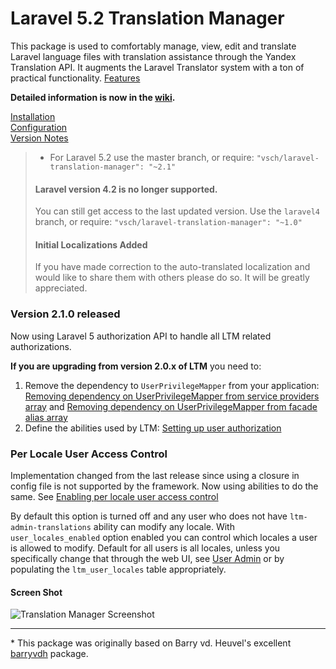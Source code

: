 
# Laravel 5.2 Translation Manager

This package is used to comfortably manage, view, edit and translate Laravel language files with
translation assistance through the Yandex Translation API. It augments the Laravel Translator
system with a ton of practical functionality. [Features]

**Detailed information is now in the [wiki].**

[Installation](../../wiki/Installation)  
[Configuration](../../wiki/Configuration)  
[Version Notes](versioninfo.md)  

> - For Laravel 5.2 use the master branch, or require: `"vsch/laravel-translation-manager":
>   "~2.1"`
>
> #### Laravel version 4.2 is no longer supported. 
> You can still get access to the last updated version. Use the `laravel4` branch, or require:
> `"vsch/laravel-translation-manager": "~1.0"`
>
> #### Initial Localizations Added
> If you have made correction to the auto-translated localization and would like to share them
> with others please do so. It will be greatly appreciated.


### Version 2.1.0 released

Now using Laravel 5 authorization API to handle all LTM related authorizations.

**If you are upgrading from version 2.0.x of LTM** you need to: 
 
1. Remove the dependency to `UserPrivilegeMapper` from your application:
   [Removing dependency on UserPrivilegeMapper from service providers array](../../wiki/Installation#removing-dependency-on-userprivilegemapper-from-service-providers-array)
   and
   [Removing dependency on UserPrivilegeMapper from facade alias array](../../wiki/Installation#removing-dependency-on-userprivilegemapper-from-facade-alias-array)
2. Define the abilities used by LTM: [Setting up user authorization](../../wiki/Installation#setting-up-user-authorization)

### Per Locale User Access Control

Implementation changed from the last release since using a closure in config file is not
supported by the framework. Now using abilities to do the same. See
[Enabling per locale user access control](../../wiki/Configuration#enabling-per-locale-user-access-control)
    
By default this option is turned off and any user who does not have `ltm-admin-translations`
ability can modify any locale. With `user_locales_enabled` option enabled you can control which
locales a user is allowed to modify. Default for all users is all locales, unless you
specifically change that through the web UI, see
[User Admin](../../wiki/Web-Interface#user-admin) or by populating the `ltm_user_locales` table
appropriately.

#### Screen Shot

![Translation Manager Screenshot]

***

\* This package was originally based on Barry vd. Heuvel's excellent 
[barryvdh] package. 

[wiki]: ../../wiki

[Translation Manager Screenshot]: ../../wiki/images/ScreenShot_main.png
[Features]: ../../wiki/#features
[barryvdh]: https://github.com/barryvdh/laravel-translation-manager
[issue #14]: ../../issues/14
[publishing configuration]: ../../wiki/Installation#publishing-the-configuration





